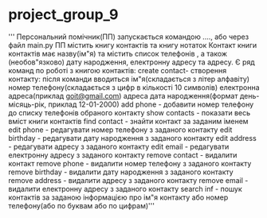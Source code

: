 # project_group_9
''' Персональний помічник(ПП) запускається командою ...., або через файл main.py
ПП містить книгу контактів та книгу нотаток
Контакт книги контактів має назву(ім"я) та містить список телефонів , 
а також (необов"язково) дату народження, електронну адресу та адресу.
Є ряд команд по роботі з книгою контактів:
create contact- створення контакту: 
    після команди вводиться ім"я(складається з літер алфавіту)
    номер телефону(складається з цифр  в кількості 10 символів)
    електронна адреса(приклад goit@gmail.com)
    адреса
    дата народження(формат день-місяць-рік, приклад 12-01-2000)
add phone - добавити номер телефону до списку телефонів обраного контакту
show contacts - показати весь вміст книги контактів
find contact - знайти контакт за заданим іменем
edit phone - редагувати номер телефону з заданого контакту
edit birthday - редагувати дату народження з заданого контакту
edit address - редагувати адресу з заданого контакту
edit email - редагувати електронну адресу з заданого контакту
remove contact - видалити контакт
remove phone - видалити номер телефону з заданого контакту
remove birthday - видалити дату народження з заданого контакту
remove address - видалити адресу з заданого контакту
remove email - видалити електронну адресу з заданого контакту
search inf - пошук контактів за заданою інформацією про ім"я контакту або номер телефону(або по буквам або по цифрам)'''


